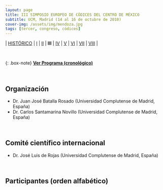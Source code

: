 ```yaml
---
layout: page
title: III SIMPOSIO EUROPEO DE CÓDICES DEL CENTRO DE MÉXICO
subtitle: UCM, Madrid (14 al 16 de octubre de 2010)
cover-img: /assets/img/mendoza.jpg
tags: [tercer, congreso, códices]
---
```


| [HISTÓRICO](/congresos/codices/historico) | [I](/congresos/codices/i) | [II](/congresos/codices/ii) | **III** | [IV](/congresos/codices/iv) | [V](/congresos/codices/v) | [VI](/congresos/codices/vi) | [VII](/congresos/codices/vii) | [VIII](/congresos/codices/viii) |

<br/>

{: .box-note}
**[Ver Programa (cronológico)](/congresos/codices/iii/docs/III-Congreso-2010.pdf)**

<br/>

## Organización

 - Dr. Juan José Batalla Rosado (Universidad Complutense de Madrid, España)
 - Dr. Carlos Santamarina Novillo (Universidad Complutense de Madrid, España)

<br/>

## Comité científico internacional

 - Dr. José Luis de Rojas (Universidad Complutense de Madrid, España)

<br/>

## Participantes (orden alfabético)


